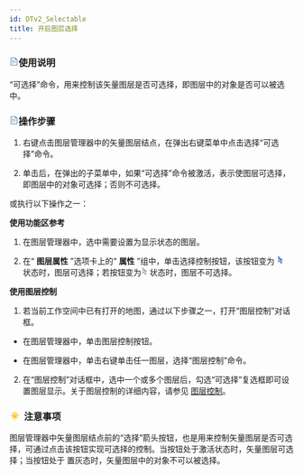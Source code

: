 ```yaml
---
id: DTv2_Selectable
title: 开启图层选择  
---  
```

### ![](../../../img/read.gif)使用说明



“可选择”命令，用来控制该矢量图层是否可选择，即图层中的对象是否可以被选中。



### ![](../../../img/read.gif)操作步骤



1. 右键点击图层管理器中的矢量图层结点，在弹出右键菜单中点击选择“可选择”命令。

2. 单击后，在弹出的子菜单中，如果“可选择”命令被激活，表示使图层可选择，即图层中的对象可选择；否则不可选择。



或执行以下操作之一：



**使用功能区参考**



1. 在图层管理器中，选中需要设置为显示状态的图层。

2. 在“ **图层属性** ”选项卡上的“ **属性** ”组中，单击选择控制按钮，该按钮变为
![](img/selectable.png) 状态时，图层可选择；若按钮变为![](img/unselectable.png) 状态时，图层不可选择。



**使用图层控制**



1. 若当前工作空间中已有打开的地图，通过以下步骤之一，打开“图层控制”对话框。

* 在图层管理器中，单击图层控制按钮。

* 在图层管理器中，单击右键单击任一图层，选择“图层控制”命令。

2. 在“图层控制”对话框中，选中一个或多个图层后，勾选“可选择”复选框即可设置图层显示。关于图层控制的详细内容，请参见
[图层控制](../../../Visualizsation/LayerManagement/LayerControl.html)。



### ![](../../../img/note.png) 注意事项




图层管理器中矢量图层结点前的“选择”箭头按钮，也是用来控制矢量图层是否可选择，可通过点击该按钮实现可选择的控制。当按钮处于激活状态时，矢量图层可选择；当按钮处于
置灰态时，矢量图层中的对象不可以被选择。



